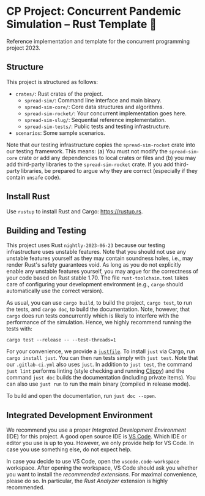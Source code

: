 # CP Project: Concurrent Pandemic Simulation – Rust Template 🦀

Reference implementation and template for the concurrent programming project 2023.

## Structure

This project is structured as follows:

- `crates/`: Rust crates of the project.
  - `spread-sim/`: Command line interface and main binary.
  - `spread-sim-core/`: Core data structures and algorithms.
  - `spread-sim-rocket/`: Your concurrent implementation goes here.
  - `spread-sim-slug/`: Sequential reference implementation.
  - `spread-sim-tests/`: Public tests and testing infrastructure.
- `scenarios`: Some sample scenarios.

Note that our testing infrastructure copies the `spread-sim-rocket` crate into our testing framework. This means: (a) You must not modify the `spread-sim-core` crate or add any dependencies to local crates or files and (b) you may add third-party libraries to the `spread-sim-rocket` crate. If you add third-party libraries, be prepared to argue why they are correct (especially if they contain `unsafe` code).


## Install Rust

Use `rustup` to install Rust and Cargo: https://rustup.rs.

## Building and Testing

This project uses Rust `nightly-2023-06-23` because our testing infrastructure uses unstable features. Note that you should not use any unstable features yourself as they may contain soundness holes, i.e., may render Rust's safety guarantees void. As long as you do not explicitly enable any unstable features yourself, you may argue for the correctness of your code based on Rust stable 1.70. The file `rust-toolchain.toml` takes care of configuring your development environment (e.g., `cargo` should automatically use the correct version).

As usual, you can use `cargo build`, to build the project, `cargo test`, to run the tests, and `cargo doc`, to build the documentation. Note, however, that `cargo` does run tests concurrently which is likely to interfere with the performance of the simulation. Hence, we highly recommend running the tests with:

```
cargo test --release -- --test-threads=1
```

For your convenience, we provide a [`justfile`](https://just.systems/man/en/). To install `just` via Cargo, run `cargo install just`. You can then run tests simply with `just test`. Note that our `.gitlab-ci.yml` also uses `just`. In addition to `just test`, the command `just lint` performs linting (style checking and running [Clippy](https://doc.rust-lang.org/clippy/)) and the command `just doc` builds the documentation (including private items). You can also use `just run` to run the main binary (compiled in release mode).

To build and open the documentation, run `just doc --open`.


## Integrated Development Environment

We recommend you use a proper _Integrated Development Environment_ (IDE) for this project. A good open source IDE is [VS Code](https://code.visualstudio.com/). Which IDE or editor you use is up to you. However, we only provide help for VS Code. In case you use something else, do not expect help.

In case you decide to use VS Code, open the `vscode.code-workspace` workspace. After opening the workspace, VS Code should ask you whether you want to install the *recommended extensions*. For maximal convenience, please do so. In particular, the *Rust Analyzer* extension is highly recommended.
